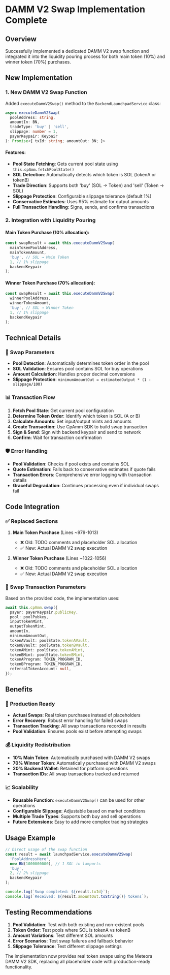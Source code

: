 # DAMM V2 Swap Implementation Complete

## Overview
Successfully implemented a dedicated DAMM V2 swap function and integrated it into the liquidity pouring process for both main token (10%) and winner token (70%) purchases.

## New Implementation

### 1. **New DAMM V2 Swap Function**
Added `executeDammV2Swap()` method to the `BackendLaunchpadService` class:

```typescript
async executeDammV2Swap(
  poolAddress: string,
  amountIn: BN,
  tradeType: 'buy' | 'sell',
  slippage: number = 1,
  payerKeypair: Keypair
): Promise<{ txId: string; amountOut: BN; }>
```

#### Features:
- **Pool State Fetching**: Gets current pool state using `this.cpAmm.fetchPoolState()`
- **SOL Detection**: Automatically detects which token is SOL (tokenA or tokenB)
- **Trade Direction**: Supports both 'buy' (SOL → Token) and 'sell' (Token → SOL)
- **Slippage Protection**: Configurable slippage tolerance (default 1%)
- **Conservative Estimates**: Uses 95% estimate for output amounts
- **Full Transaction Handling**: Signs, sends, and confirms transactions

### 2. **Integration with Liquidity Pouring**

#### Main Token Purchase (10% allocation):
```typescript
const swapResult = await this.executeDammV2Swap(
  mainTokenPoolAddress,
  mainTokenAmount,
  'buy', // SOL → Main Token
  1, // 1% slippage
  backendKeypair
);
```

#### Winner Token Purchase (70% allocation):
```typescript
const swapResult = await this.executeDammV2Swap(
  winnerPoolAddress,
  winnerTokenAmount,
  'buy', // SOL → Winner Token
  1, // 1% slippage
  backendKeypair
);
```

## Technical Details

### 🔧 **Swap Parameters**
- **Pool Detection**: Automatically determines token order in the pool
- **SOL Validation**: Ensures pool contains SOL for buy operations
- **Amount Calculation**: Handles proper decimal conversions
- **Slippage Protection**: `minimumAmountOut = estimatedOutput * (1 - slippage/100)`

### 📊 **Transaction Flow**
1. **Fetch Pool State**: Get current pool configuration
2. **Determine Token Order**: Identify which token is SOL (A or B)
3. **Calculate Amounts**: Set input/output mints and amounts
4. **Create Transaction**: Use CpAmm SDK to build swap transaction
5. **Sign & Send**: Sign with backend keypair and send to network
6. **Confirm**: Wait for transaction confirmation

### 🛡️ **Error Handling**
- **Pool Validation**: Checks if pool exists and contains SOL
- **Quote Estimation**: Falls back to conservative estimates if quote fails
- **Transaction Errors**: Comprehensive error logging with transaction details
- **Graceful Degradation**: Continues processing even if individual swaps fail

## Code Integration

### ✅ **Replaced Sections**
1. **Main Token Purchase** (Lines ~979-1013)
   - ❌ Old: TODO comments and placeholder SOL allocation
   - ✅ New: Actual DAMM V2 swap execution

2. **Winner Token Purchase** (Lines ~1022-1056)
   - ❌ Old: TODO comments and placeholder SOL allocation
   - ✅ New: Actual DAMM V2 swap execution

### 🔄 **Swap Transaction Parameters**
Based on the provided code, the implementation uses:
```typescript
await this.cpAmm.swap({
  payer: payerKeypair.publicKey,
  pool: poolPubkey,
  inputTokenMint,
  outputTokenMint,
  amountIn,
  minimumAmountOut,
  tokenAVault: poolState.tokenAVault,
  tokenBVault: poolState.tokenBVault,
  tokenAMint: poolState.tokenAMint,
  tokenBMint: poolState.tokenBMint,
  tokenAProgram: TOKEN_PROGRAM_ID,
  tokenBProgram: TOKEN_PROGRAM_ID,
  referralTokenAccount: null,
});
```

## Benefits

### 🎯 **Production Ready**
- **Actual Swaps**: Real token purchases instead of placeholders
- **Error Recovery**: Robust error handling for failed swaps
- **Transaction Tracking**: All swap transactions recorded in results
- **Pool Validation**: Ensures pools exist before attempting swaps

### 💰 **Liquidity Redistribution**
- **10% Main Token**: Automatically purchased with DAMM V2 swaps
- **70% Winner Token**: Automatically purchased with DAMM V2 swaps
- **20% Backend Wallet**: Retained for platform operations
- **Transaction IDs**: All swap transactions tracked and returned

### 📈 **Scalability**
- **Reusable Function**: `executeDammV2Swap()` can be used for other operations
- **Configurable Slippage**: Adjustable based on market conditions
- **Multiple Trade Types**: Supports both buy and sell operations
- **Future Extensions**: Easy to add more complex trading strategies

## Usage Example

```typescript
// Direct usage of the swap function
const result = await launchpadService.executeDammV2Swap(
  'PoolAddressHere',
  new BN(1000000000), // 1 SOL in lamports
  'buy',
  2, // 2% slippage
  backendKeypair
);

console.log(`Swap completed: ${result.txId}`);
console.log(`Received: ${result.amountOut.toString()} tokens`);
```

## Testing Recommendations

1. **Pool Validation**: Test with both existing and non-existent pools
2. **Token Order**: Test pools where SOL is tokenA vs tokenB
3. **Amount Variations**: Test different SOL amounts
4. **Error Scenarios**: Test swap failures and fallback behavior
5. **Slippage Tolerance**: Test different slippage settings

The implementation now provides real token swaps using the Meteora DAMM V2 SDK, replacing all placeholder code with production-ready functionality.
